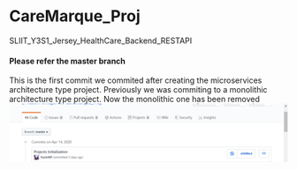 # CareMarque_Proj
SLIIT_Y3S1_Jersey_HealthCare_Backend_RESTAPI </br>
#### Please refer the master branch

This is the first commit we commited after creating the microservices architecture type project. Previously we was commiting to a monolithic architecture type project. Now the monolithic one has been removed </br>
![This is the first commit we commited after creating the microservices architecture type project. Previously we was commiting to a monolithic architecture type project. Now the monolithic one has been removed](https://github.com/KasunHewagama/CareMarque_Proj/blob/master/Images/ReadMe%20Image.png)
